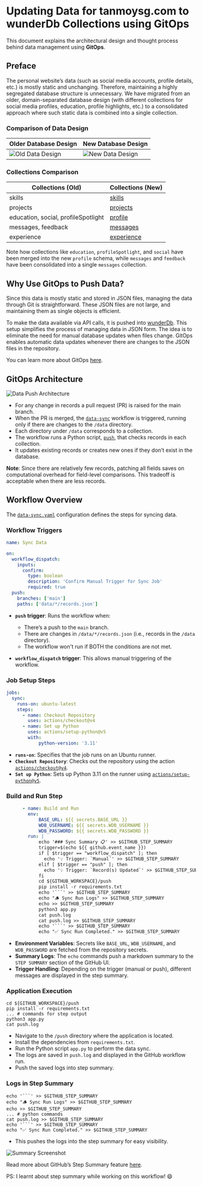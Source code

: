 # Updating Data for tanmoysg.com to wunderDb Collections using GitOps

This document explains the architectural design and thought process behind data management using **GitOps**.

## Preface

The personal website’s data (such as social media accounts, profile details, etc.) is mostly static and unchanging. Therefore, maintaining a highly segregated database structure is unnecessary. We have migrated from an older, domain-separated database design (with different collections for social media profiles, education, profile highlights, etc.) to a consolidated approach where such static data is combined into a single collection.

### Comparison of Data Design

| Older Database Design              | New Database Design                |
| ---------------------------------- | ---------------------------------- |
| ![Old Data Design](./old-data-design.png) | ![New Data Design](./new-data-design.png) |

### Collections Comparison

| Collections (Old)                   | Collections (New)                                                                                     |
|-------------------------------------|------------------------------------------------------------------------------------------------------|
| skills                              | [skills](../schema/databases/tsg-on-web_v0_beta_1/collections/skills/skills.schema.json)             |
| projects                            | [projects](../schema/databases/tsg-on-web_v0_beta_1/collections/projects/projects.schema.json)       |
| education, social, profileSpotlight | [profile](../schema/databases/tsg-on-web_v0_beta_1/collections/profile/profile.schema.json)          |
| messages, feedback                  | [messages](../schema/databases/tsg-on-web_v0_beta_1/collections/messages/messages.schema.json)       |
| experience                          | [experience](../schema/databases/tsg-on-web_v0_beta_1/collections/experience/experience.schema.json) |

Note how collections like `education`, `profileSpotlight`, and `social` have been merged into the new `profile` schema, while `messages` and `feedback` have been consolidated into a single `messages` collection.

## Why Use GitOps to Push Data?

Since this data is mostly static and stored in JSON files, managing the data through Git is straightforward. These JSON files are not large, and maintaining them as single objects is efficient.

To make the data available via API calls, it is pushed into [wunderDb](https://github.com/TanmoySG/wunderDB). This setup simplifies the process of managing data in JSON form. The idea is to eliminate the need for manual database updates when files change. GitOps enables automatic data updates whenever there are changes to the JSON files in the repository.

You can learn more about GitOps [here](https://about.gitlab.com/topics/gitops/).

## GitOps Architecture

![Data Push Architecture](data-push.drawio.png)

- For any change in records a pull request (PR) is raised for the main branch.
- When the PR is merged, the [`data-sync`](../.github/workflows/data-sync.yaml) workflow is triggered, running only if there are changes to the `/data` directory.
- Each directory under `/data` corresponds to a collection.
- The workflow runs a Python script, [`push`](app.py), that checks records in each collection.
- It updates existing records or creates new ones if they don’t exist in the database.

**Note**: Since there are relatively few records, patching all fields saves on computational overhead for field-level comparisons. This tradeoff is acceptable when there are less records.

## Workflow Overview

The [`data-sync.yaml`](../.github/workflows/data-sync.yaml) configuration defines the steps for syncing data.

### Workflow Triggers

```yaml
name: Sync Data

on:
  workflow_dispatch:
    inputs:
      confirm:
        type: boolean
        description: 'Confirm Manual Trigger for Sync Job'
        required: true
  push:
    branches: ['main']
    paths: ['data/*/records.json']
```

- **`push` trigger**: Runs the workflow when:
  - There’s a push to the `main` branch.
  - There are changes in `/data/*/records.json` (i.e., records in the `/data` directory).
  - The workflow won't run if BOTH the conditions are not met.

- **`workflow_dispatch` trigger**: This allows manual triggering of the workflow.

### Job Setup Steps

```yaml
jobs: 
  sync: 
    runs-on: ubuntu-latest 
    steps: 
      - name: Checkout Repository
        uses: actions/checkout@v4
      - name: Set up Python 
        uses: actions/setup-python@v5
        with:
            python-version: '3.11'
```

- **`runs-on`**: Specifies that the job runs on an Ubuntu runner.
- **`Checkout Repository`**: Checks out the repository using the action [`actions/checkout@v4`](https://github.com/actions/checkout).
- **`Set up Python`**: Sets up Python 3.11 on the runner using [`actions/setup-python@v5`](https://github.com/actions/setup-python).

### Build and Run Step

```yaml
      - name: Build and Run 
        env: 
            BASE_URL: ${{ secrets.BASE_URL }}
            WDB_USERNAME: ${{ secrets.WDB_USERNAME }} 
            WDB_PASSWORD: ${{ secrets.WDB_PASSWORD }} 
        run: | 
            echo '### Sync Summary 📋' >> $GITHUB_STEP_SUMMARY
            trigger=$(echo ${{ github.event_name }})
            if [ $trigger == "workflow_dispatch" ]; then
              echo '💡 Trigger: `Manual`' >> $GITHUB_STEP_SUMMARY
            elif [ $trigger == "push" ]; then
              echo '💡 Trigger: `Record(s) Updated`' >> $GITHUB_STEP_SUMMARY
            fi
            cd ${GITHUB_WORKSPACE}/push
            pip install -r requirements.txt
            echo '```' >> $GITHUB_STEP_SUMMARY
            echo "🪵 Sync Run Logs" >> $GITHUB_STEP_SUMMARY
            echo >> $GITHUB_STEP_SUMMARY
            python3 app.py
            cat push.log 
            cat push.log >> $GITHUB_STEP_SUMMARY
            echo '```' >> $GITHUB_STEP_SUMMARY
            echo "✅ Sync Run Completed." >> $GITHUB_STEP_SUMMARY
```

- **Environment Variables**: Secrets like `BASE_URL`, `WDB_USERNAME`, and `WDB_PASSWORD` are fetched from the repository secrets.
- **Summary Logs**: The `echo` commands push a markdown summary to the `STEP SUMMARY` section of the GitHub UI.
- **Trigger Handling**: Depending on the trigger (manual or push), different messages are displayed in the step summary.

### Application Execution

```shell
cd ${GITHUB_WORKSPACE}/push
pip install -r requirements.txt
... # commands for step output
python3 app.py
cat push.log
```

- Navigate to the `/push` directory where the application is located.
- Install the dependencies from `requirements.txt`.
- Run the Python script `app.py` to perform the data sync.
- The logs are saved in `push.log` and displayed in the GitHub workflow run.
- Push the saved logs into step summary.

### Logs in Step Summary

```shell
echo '```' >> $GITHUB_STEP_SUMMARY
echo "🪵 Sync Run Logs" >> $GITHUB_STEP_SUMMARY
echo >> $GITHUB_STEP_SUMMARY
... # python commands
cat push.log >> $GITHUB_STEP_SUMMARY
echo '```' >> $GITHUB_STEP_SUMMARY
echo "✅ Sync Run Completed." >> $GITHUB_STEP_SUMMARY
```

- This pushes the logs into the step summary for easy visibility.

![Summary Screenshot](summary.png)

Read more about GitHub’s Step Summary feature [here](https://docs.github.com/en/actions/writing-workflows/choosing-what-your-workflow-does/workflow-commands-for-github-actions#adding-a-job-summary).

PS: I learnt about step summary while working on this workflow! 😄
